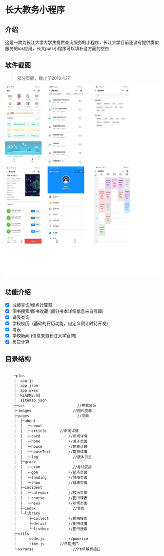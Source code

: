 # 长大教务小程序

## 介绍

这是一款为长江大学大学生提供查询服务的小程序，长江大学目前还没有提供类似服务的ios应用，长大puls小程序可以填补这方面的空白

## 软件截图

> 部分页面，截止于2019.4.17

![image](https://github.com/xuhong1998/img-folder/blob/master/changda/haoksnmjk.jpg)
## 功能介绍

- [x] 成绩查询/绩点计算器
- [x] 图书搜索/图书收藏 (部分书本详细信息来自豆瓣)
- [x] 课表查询
- [x] 学校校历（基础的日历功能，自定义倒计时待开发）
- [x] 考表
- [x] 学校新闻 (信息来自长江大学官网)
- [x] 房贷计算

## 目录结构

```
    .
    ─plus
    │  app.js
    │  app.json
    │  app.wxss
    │  README.md
    │  sitemap.json
    ├─css	   				     //样式资源  
    ├─images   				   //图片资源
    ├─pages					     //页面
    │  ├─about		
    │  │  ├─about    		
    │  │  ├─article      //新闻详情
    │  │  ├─card   			 //新闻详情
    │  │  ├─home    		 //关于页面
    │  │  ├─house    		 //房贷计算
    │  │  ├─houseText		 //房贷详情
    │  │  └─log				   //版本日志
    │  ├─grade
    │  │  ├─exam			   //考试安排
    │  │  ├─gpa   			 //绩点页面
    │  │  ├─landing 		 //登陆页面
    │  │  └─show    		 //成绩页面
    │  ├─incident
    │  │  ├─calendar		 //校历页面
    │  │  ├─course		 	 //图书课表	
    │  │  └─news		  	 //新闻页面
    │  ├─index				   //首页
    │  └─library
    │      ├─collect		 //图书搜索	
    │      ├─detail			 //图书详情
    │      └─listbox		 //图书搜索
    ├─utils
    │      code.js 			 //pomrise
    │      time.js       //日期接口
    └─wxParse  				   //html解析接口
```
